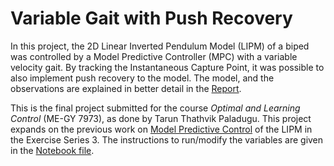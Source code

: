 # Variable Gait with Push Recovery

In this project, the 2D Linear Inverted Pendulum Model (LIPM) of a biped was controlled by a Model Predictive Controller (MPC) with a variable velocity gait. By tracking the Instantaneous Capture Point, it was possible to also implement push recovery to the model. The model, and the observations are explained in better detail in the [Report](https://github.com/thathvik/2D-LIPM_Variable_Gait_MPC/blob/master/Report.pdf).

This is the final project submitted for the course *Optimal and Learning Control* (ME-GY 7973), as done by Tarun Thathvik Paladugu. This project expands on the previous work on [Model Predictive Control](https://github.com/thathvik/optlearningcontrol/blob/master/Series3/Series_3_exercise_1.ipynb) of the LIPM in the Exercise Series 3. The instructions to run/modify the variables are given in the [Notebook file](https://github.com/thathvik/2D-LIPM_Variable_Gait_MPC/blob/master/Final_Project.ipynb).
